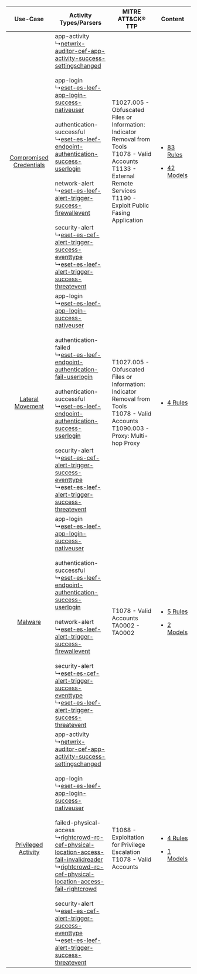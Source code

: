 |    Use-Case    | Activity Types/Parsers    | MITRE ATT&CK® TTP    | Content    |
|:----:| ---- | ---- | ---- |
| [Compromised Credentials](../../../UseCases/uc_compromised_credentials.md) |  app-activity<br> ↳[netwrix-auditor-cef-app-activity-success-settingschanged](Ps/pC_netwrixauditorcefappactivitysuccesssettingschanged.md)<br><br> app-login<br> ↳[eset-es-leef-app-login-success-nativeuser](Ps/pC_esetesleefapploginsuccessnativeuser.md)<br><br> authentication-successful<br> ↳[eset-es-leef-endpoint-authentication-success-userlogin](Ps/pC_esetesleefendpointauthenticationsuccessuserlogin.md)<br><br> network-alert<br> ↳[eset-es-leef-alert-trigger-success-firewallevent](Ps/pC_esetesleefalerttriggersuccessfirewallevent.md)<br><br> security-alert<br> ↳[eset-es-cef-alert-trigger-success-eventtype](Ps/pC_esetescefalerttriggersuccesseventtype.md)<br> ↳[eset-es-leef-alert-trigger-success-threatevent](Ps/pC_esetesleefalerttriggersuccessthreatevent.md)<br>        | T1027.005 - Obfuscated Files or Information: Indicator Removal from Tools<br>T1078 - Valid Accounts<br>T1133 - External Remote Services<br>T1190 - Exploit Public Fasing Application<br> | [<ul><li>83 Rules</li></ul><ul><li>42 Models</li></ul>](RM/r_m_eset_eset_endpoint_security_Compromised_Credentials.md) |
|        [Lateral Movement](../../../UseCases/uc_lateral_movement.md)        |  app-login<br> ↳[eset-es-leef-app-login-success-nativeuser](Ps/pC_esetesleefapploginsuccessnativeuser.md)<br><br> authentication-failed<br> ↳[eset-es-leef-endpoint-authentication-fail-userlogin](Ps/pC_esetesleefendpointauthenticationfailuserlogin.md)<br><br> authentication-successful<br> ↳[eset-es-leef-endpoint-authentication-success-userlogin](Ps/pC_esetesleefendpointauthenticationsuccessuserlogin.md)<br><br> security-alert<br> ↳[eset-es-cef-alert-trigger-success-eventtype](Ps/pC_esetescefalerttriggersuccesseventtype.md)<br> ↳[eset-es-leef-alert-trigger-success-threatevent](Ps/pC_esetesleefalerttriggersuccessthreatevent.md)<br>    | T1027.005 - Obfuscated Files or Information: Indicator Removal from Tools<br>T1078 - Valid Accounts<br>T1090.003 - Proxy: Multi-hop Proxy<br>    | [<ul><li>4 Rules</li></ul>](RM/r_m_eset_eset_endpoint_security_Lateral_Movement.md)    |
|    [Malware](../../../UseCases/uc_malware.md)    |  app-login<br> ↳[eset-es-leef-app-login-success-nativeuser](Ps/pC_esetesleefapploginsuccessnativeuser.md)<br><br> authentication-successful<br> ↳[eset-es-leef-endpoint-authentication-success-userlogin](Ps/pC_esetesleefendpointauthenticationsuccessuserlogin.md)<br><br> network-alert<br> ↳[eset-es-leef-alert-trigger-success-firewallevent](Ps/pC_esetesleefalerttriggersuccessfirewallevent.md)<br><br> security-alert<br> ↳[eset-es-cef-alert-trigger-success-eventtype](Ps/pC_esetescefalerttriggersuccesseventtype.md)<br> ↳[eset-es-leef-alert-trigger-success-threatevent](Ps/pC_esetesleefalerttriggersuccessthreatevent.md)<br>    | T1078 - Valid Accounts<br>TA0002 - TA0002<br>    | [<ul><li>5 Rules</li></ul><ul><li>2 Models</li></ul>](RM/r_m_eset_eset_endpoint_security_Malware.md)    |
|     [Privileged Activity](../../../UseCases/uc_privileged_activity.md)     |  app-activity<br> ↳[netwrix-auditor-cef-app-activity-success-settingschanged](Ps/pC_netwrixauditorcefappactivitysuccesssettingschanged.md)<br><br> app-login<br> ↳[eset-es-leef-app-login-success-nativeuser](Ps/pC_esetesleefapploginsuccessnativeuser.md)<br><br> failed-physical-access<br> ↳[rightcrowd-rc-cef-physical-location-access-fail-invalidreader](Ps/pC_rightcrowdrccefphysicallocationaccessfailinvalidreader.md)<br> ↳[rightcrowd-rc-cef-physical-location-access-fail-rightcrowd](Ps/pC_rightcrowdrccefphysicallocationaccessfailrightcrowd.md)<br><br> security-alert<br> ↳[eset-es-cef-alert-trigger-success-eventtype](Ps/pC_esetescefalerttriggersuccesseventtype.md)<br> ↳[eset-es-leef-alert-trigger-success-threatevent](Ps/pC_esetesleefalerttriggersuccessthreatevent.md)<br> | T1068 - Exploitation for Privilege Escalation<br>T1078 - Valid Accounts<br>    | [<ul><li>4 Rules</li></ul><ul><li>1 Models</li></ul>](RM/r_m_eset_eset_endpoint_security_Privileged_Activity.md)       |